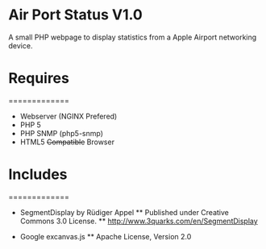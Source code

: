 Air Port Status V1.0
=============

A small PHP webpage to display statistics from a Apple Airport networking device.

# Requires
=============
* Webserver (NGINX Prefered)
* PHP 5
* PHP SNMP (php5-snmp)
* HTML5 ~~Compatible~~ Browser

# Includes
=============
* SegmentDisplay by Rüdiger Appel
** Published under Creative Commons 3.0 License.
** http://www.3quarks.com/en/SegmentDisplay

* Google excanvas.js
** Apache License, Version 2.0